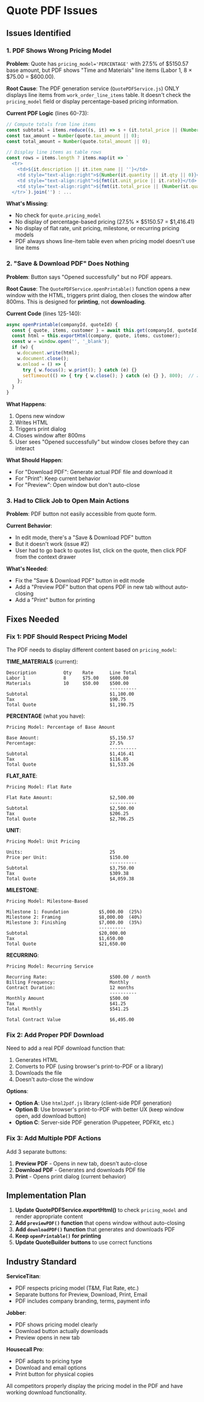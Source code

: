 # Quote PDF Issues

## Issues Identified

### 1. PDF Shows Wrong Pricing Model
**Problem**: Quote has `pricing_model='PERCENTAGE'` with 27.5% of $5150.57 base amount, but PDF shows "Time and Materials" line items (Labor 1, 8 × $75.00 = $600.00).

**Root Cause**: The PDF generation service (`QuotePDFService.js`) ONLY displays line items from `work_order_line_items` table. It doesn't check the `pricing_model` field or display percentage-based pricing information.

**Current PDF Logic** (lines 60-73):
```javascript
// Compute totals from line items
const subtotal = items.reduce((s, it) => s + (it.total_price || (Number(it.quantity||0) * Number(it.unit_price||0))), 0);
const tax_amount = Number(quote.tax_amount || 0);
const total_amount = Number(quote.total_amount || 0);

// Display line items as table rows
const rows = items.length ? items.map(it => `
  <tr>
    <td>${it.description || it.item_name || ''}</td>
    <td style="text-align:right">${Number(it.quantity || it.qty || 0)}</td>
    <td style="text-align:right">${fmt(it.unit_price || it.rate)}</td>
    <td style="text-align:right">${fmt(it.total_price || (Number(it.quantity||0)*Number(it.unit_price||0)))}</td>
  </tr>`).join('') : ...
```

**What's Missing**:
- No check for `quote.pricing_model`
- No display of percentage-based pricing (27.5% × $5150.57 = $1,416.41)
- No display of flat rate, unit pricing, milestone, or recurring pricing models
- PDF always shows line-item table even when pricing model doesn't use line items

### 2. "Save & Download PDF" Does Nothing
**Problem**: Button says "Opened successfully" but no PDF appears.

**Root Cause**: The `QuotePDFService.openPrintable()` function opens a new window with the HTML, triggers print dialog, then closes the window after 800ms. This is designed for **printing**, not **downloading**.

**Current Code** (lines 125-140):
```javascript
async openPrintable(companyId, quoteId) {
  const { quote, items, customer } = await this.get(companyId, quoteId);
  const html = this.exportHtml(company, quote, items, customer);
  const w = window.open('', '_blank');
  if (w) {
    w.document.write(html);
    w.document.close();
    w.onload = () => {
      try { w.focus(); w.print(); } catch (e) {}
      setTimeout(() => { try { w.close(); } catch (e) {} }, 800);  // ❌ Closes window!
    };
  }
}
```

**What Happens**:
1. Opens new window
2. Writes HTML
3. Triggers print dialog
4. Closes window after 800ms
5. User sees "Opened successfully" but window closes before they can interact

**What Should Happen**:
- For "Download PDF": Generate actual PDF file and download it
- For "Print": Keep current behavior
- For "Preview": Open window but don't auto-close

### 3. Had to Click Job to Open Main Actions
**Problem**: PDF button not easily accessible from quote form.

**Current Behavior**: 
- In edit mode, there's a "Save & Download PDF" button
- But it doesn't work (issue #2)
- User had to go back to quotes list, click on the quote, then click PDF from the context drawer

**What's Needed**:
- Fix the "Save & Download PDF" button in edit mode
- Add a "Preview PDF" button that opens PDF in new tab without auto-closing
- Add a "Print" button for printing

## Fixes Needed

### Fix 1: PDF Should Respect Pricing Model

The PDF needs to display different content based on `pricing_model`:

**TIME_MATERIALS** (current):
```
Description          Qty    Rate      Line Total
Labor 1              8      $75.00    $600.00
Materials            10     $50.00    $500.00
                                      ----------
Subtotal                              $1,100.00
Tax                                   $90.75
Total Quote                           $1,190.75
```

**PERCENTAGE** (what you have):
```
Pricing Model: Percentage of Base Amount

Base Amount:                          $5,150.57
Percentage:                           27.5%
                                      ----------
Subtotal                              $1,416.41
Tax                                   $116.85
Total Quote                           $1,533.26
```

**FLAT_RATE**:
```
Pricing Model: Flat Rate

Flat Rate Amount:                     $2,500.00
                                      ----------
Subtotal                              $2,500.00
Tax                                   $206.25
Total Quote                           $2,706.25
```

**UNIT**:
```
Pricing Model: Unit Pricing

Units:                                25
Price per Unit:                       $150.00
                                      ----------
Subtotal                              $3,750.00
Tax                                   $309.38
Total Quote                           $4,059.38
```

**MILESTONE**:
```
Pricing Model: Milestone-Based

Milestone 1: Foundation           $5,000.00  (25%)
Milestone 2: Framing              $8,000.00  (40%)
Milestone 3: Finishing            $7,000.00  (35%)
                                  ----------
Subtotal                          $20,000.00
Tax                               $1,650.00
Total Quote                       $21,650.00
```

**RECURRING**:
```
Pricing Model: Recurring Service

Recurring Rate:                       $500.00 / month
Billing Frequency:                    Monthly
Contract Duration:                    12 months
                                      ----------
Monthly Amount                        $500.00
Tax                                   $41.25
Total Monthly                         $541.25

Total Contract Value                  $6,495.00
```

### Fix 2: Add Proper PDF Download

Need to add a real PDF download function that:
1. Generates HTML
2. Converts to PDF (using browser's print-to-PDF or a library)
3. Downloads the file
4. Doesn't auto-close the window

**Options**:
- **Option A**: Use `html2pdf.js` library (client-side PDF generation)
- **Option B**: Use browser's print-to-PDF with better UX (keep window open, add download button)
- **Option C**: Server-side PDF generation (Puppeteer, PDFKit, etc.)

### Fix 3: Add Multiple PDF Actions

Add 3 separate buttons:
1. **Preview PDF** - Opens in new tab, doesn't auto-close
2. **Download PDF** - Generates and downloads PDF file
3. **Print** - Opens print dialog (current behavior)

## Implementation Plan

1. **Update QuotePDFService.exportHtml()** to check `pricing_model` and render appropriate content
2. **Add `previewPDF()` function** that opens window without auto-closing
3. **Add `downloadPDF()` function** that generates and downloads PDF
4. **Keep `openPrintable()` for printing**
5. **Update QuoteBuilder buttons** to use correct functions

## Industry Standard

**ServiceTitan**:
- PDF respects pricing model (T&M, Flat Rate, etc.)
- Separate buttons for Preview, Download, Print, Email
- PDF includes company branding, terms, payment info

**Jobber**:
- PDF shows pricing model clearly
- Download button actually downloads
- Preview opens in new tab

**Housecall Pro**:
- PDF adapts to pricing type
- Download and email options
- Print button for physical copies

All competitors properly display the pricing model in the PDF and have working download functionality.

